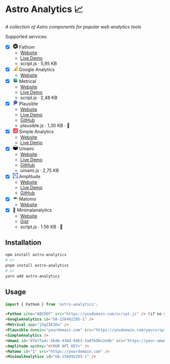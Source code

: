 # Astro Analytics 📈

_A collection of Astro components for popular web analytics tools_

Supported services:
* [x] ![Fathom Logo](docs/fathom.webp) Fathom
  * [Website](https://usefathom.com)
  * [Live Demo](https://app.usefathom.com/demo)
  * script.js · 5,95 KB
* [x] ![Google Analytics Logo](docs/ga.webp) Google Analytics
  * [Website](https://developers.google.com/analytics)
* [x] ![Metrical Logo](docs/metrical.webp) Metrical
  * [Website](https://metrical.xyz)
  * [Live Demo](https://app.metrical.xyz/demo)
  * script.js · 2,48 KB
* [x] ![Plausible Logo](docs/plausible.webp) Plausible
  * [Website](https://plausible.io)
  * [Live Demo](https://plausible.io/plausible.io)
  * [GitHub](https://github.com/plausible/analytics)
  * plausible.js · 1,30 KB · 🥇
* [x] ![Simple Analytics Logo](docs/simpleanalytics.webp) Simple Analytics
  * [Website](https://simpleanalytics.com)
  * [Live Demo](https://simpleanalytics.com/simpleanalytics.com)
* [x] ![Umami Logo](docs/umami.webp) Umami
  * [Website](https://umami.is)
  * [Live Demo](https://app.umami.is/share/8rmHaheU/umami.is)
  * [GitHub](https://github.com/umami-software/umami)
  * umami.js · 2,75 KB
* [x] ![Amplitude Logo](docs/amplitude.webp) Amplitude
  * [Website](https://amplitude.com)
  * [Live Demo](https://analytics.amplitude.com/login/my-demo)
  * [GitHub](https://github.com/amplitude)
* [x] ![Matomo Logo](docs/matomo.webp) Matomo
  * [Website](https://matomo.org)
* [X] 🌱 Minimalanalytics
  * [Website](https://minimalanalytics.com)
  * [Gist](https://gist.github.com/DavidKuennen/443121e692175d6fc145e1efb0284ec9)
  * script.js · 1.56 KB · 🥈
  
## Installation

```bash
npm install astro-analytics
# or
pnpm install astro-analytics
# or
yarn add astro-analytics
```

## Usage

```js
import { Fathom } from 'astro-analytics';
```

```html
<Fathom site="ABCDEF" src="https://youdomain.com/script.js" /> (if no src is set it will fallback to https://cdn.usefathom.com/script.js)
<GoogleAnalytics id="UA-156492295-1" />
<Metrical app="j5gZ1K26a" />
<Plausible domain="yourdomain.com" src="https://youdomain.com/yoursript.js" /> (if no src is set it will fallback to https://plausible.io/js/script.js)
<SimpleAnalytics />
<Umami id="4fb7fa4c-5b46-438d-94b3-3a8fb9bc2e8b" src="https://your-umami-app.com/umami.js" />
<Amplitude apiKey="<YOUR API KEY>" />
<Matomo id="1" src="https://yourdomain.com" />
<MinimalAnalytics id="UA-156492295-1" />
```
